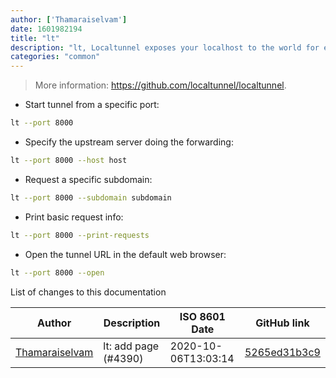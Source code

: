 ```yaml
---
author: ['Thamaraiselvam']
date: 1601982194
title: "lt"
description: "lt, Localtunnel exposes your localhost to the world for easy testing and sharing."
categories: "common"
---
```

> More information: <https://github.com/localtunnel/localtunnel>.

- Start tunnel from a specific port:

```bash
lt --port 8000
```

- Specify the upstream server doing the forwarding:

```bash
lt --port 8000 --host host
```

- Request a specific subdomain:

```bash
lt --port 8000 --subdomain subdomain
```

- Print basic request info:

```bash
lt --port 8000 --print-requests
```

- Open the tunnel URL in the default web browser:

```bash
lt --port 8000 --open
```
List of changes to this documentation


Author | Description | ISO 8601 Date | GitHub link
------|-----|-----|-----
[Thamaraiselvam](mailto:thamaraiselvam@live.com) | lt: add page (#4390) | 2020-10-06T13:03:14 | [5265ed31b3c9](https://github.com/tldr-pages/tldr/commit/5265ed31b3c95a5bae0d4927e4f6abdf08f46d45)

